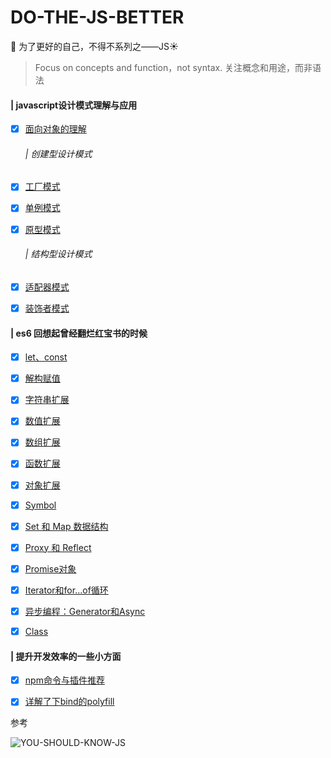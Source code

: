 # DO-THE-JS-BETTER
:clap: 为了更好的自己，不得不系列之——JS:sunny:

> Focus on concepts and function，not syntax. 关注概念和用途，而非语法

#### | javascript设计模式理解与应用

- [x] [面向对象的理解](docs/design-for-object/面向对象的理解.md)

  ###### | 创建型设计模式
  
- [x] [工厂模式](docs/design-for-object/工厂模式.md)
- [x] [单例模式](docs/design-for-object/单例模式.md)
- [x] [原型模式](docs/design-for-object/原型模式.md)

  ###### | 结构型设计模式
- [x] [适配器模式](./design-for-object/适配器模式.md)
- [x] [装饰者模式](./design-for-object/装饰着模式.md)
<!-- 
- [] [代理模式](./design-for-object/代理模式.md)
- [] [外观模式](./design-for-object/外观模式.md)
- [] [桥接模式](./design-for-object/桥接模式.md)
- [] [组合模式](./design-for-object/组合模式.md)
- [] [享元模式](./design-for-object/享元模式.md)
  
  ###### | 行为型设计模式
- [] [观察者模式](./design-for-object/观察者模式.md)
- [] [迭代器模式](./design-for-object/迭代器模式.md)
- [] [状态模式](./design-for-object/状态模式.md)
- [] [策略模式](./design-for-object/策略模式.md)
- [] [模板方法模式](./design-for-object/模板方法模式.md)
- [] [命令模式](./design-for-object/命令模式.md)
- [] [备忘录模式](./design-for-object/备忘录模式.md)
- [] [中介者模式](./design-for-object/中介者模式.md)
- [] [访问者模式](./design-for-object/访问者模式.md)
- [] [职责链模式](./design-for-object/职责链模式.md)
- [] [解释器模式](./design-for-object/解释器模式.md) -->

#### | es6 回想起曾经翻烂红宝书的时候

- [x] [let、const](docs/es6/es6.md)

- [x] [解构赋值](docs/es6/es6.md)

- [x] [字符串扩展](docs/es6/es6.md)

- [x] [数值扩展](docs/es6/es6.md)

- [x] [数组扩展](docs/es6/es6.md)

- [x] [函数扩展](docs/es6/es6.md)

- [x] [对象扩展](docs/es6/es6.md)

- [x] [Symbol](docs/es6/es6.md)
  
- [x] [Set 和 Map 数据结构](docs/es6/es6.md)

- [x] [Proxy 和 Reflect](docs/es6/es6.md)

- [x] [Promise对象](docs/es6/es6.md)

- [x] [Iterator和for...of循环](docs/es6/es6.md)

- [x] [异步编程：Generator和Async](docs/es6/es6.md)

- [x] [Class](docs/es6/es6.md)

#### | 提升开发效率的一些小方面

- [x] [npm命令与插件推荐](docs/tiny/npm命令与插件推荐.md)

- [x] [详解了下bind的polyfill](docs/tiny/bind的polyfill.md)

参考

![YOU-SHOULD-KNOW-JS](https://github.com/Nealyang/YOU-SHOULD-KNOW-JS)

